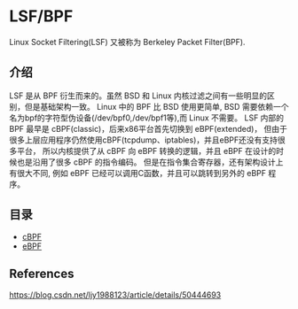 # LSF/BPF

Linux Socket Filtering(LSF) 又被称为 Berkeley Packet Filter(BPF).

## 介绍

LSF 是从 BPF 衍生而来的。虽然 BSD 和 Linux 内核过滤之间有一些明显的区别，但是基础架构一致。
Linux 中的 BPF 比 BSD 使用更简单, BSD 需要依赖一个名为bpf的字符型伪设备(/dev/bpf0,/dev/bpf1等),而 Linux 不需要。
LSF 内部的 BPF 最早是 cBPF(classic)，后来x86平台首先切换到 eBPF(extended)，
但由于很多上层应用程序仍然使用cBPF(tcpdump、iptables)，并且eBPF还没有支持很多平台，
所以内核提供了从 cBPF 向 eBPF 转换的逻辑，并且 eBPF 在设计的时候也是沿用了很多 cBPF 的指令编码。
但是在指令集合寄存器，还有架构设计上有很大不同, 例如 eBPF 已经可以调用C函数，并且可以跳转到另外的 eBPF 程序。

## 目录

- [cBPF](linux_c_programming/functions/LSF/cBPF.md)
- [eBPF](linux_c_programming/functions/LSF/eBPF.md)

## References

https://blog.csdn.net/ljy1988123/article/details/50444693